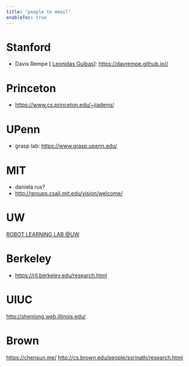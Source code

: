```yaml
---
title: "people to email"
enableToc: true
---
```


# Stanford 
- Davis Rempe \[ [Leonidas Guibas](https://geometry.stanford.edu/member/guibas/)\]: https://davrempe.github.io//


# Princeton
- https://www.cs.princeton.edu/~jiadeng/


# UPenn 
- grasp lab: https://www.grasp.upenn.edu/

# MIT 
- daniela rus?
- http://groups.csail.mit.edu/vision/welcome/

# UW 
[ROBOT LEARNING LAB @UW](https://robotlearning.cs.washington.edu/)


# Berkeley 
- https://rll.berkeley.edu/research.html


# UIUC
http://shenlong.web.illinois.edu/

# Brown
https://chensun.me/
http://cs.brown.edu/people/ssrinath/research.html





